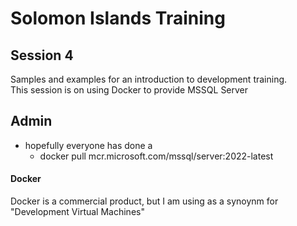 # Solomon Islands Training

## Session 4
Samples and examples for an introduction to development training.  
This session is on using Docker to provide MSSQL Server

## Admin
- hopefully everyone has done a 
  - docker pull mcr.microsoft.com/mssql/server:2022-latest

#### Docker
Docker is a commercial product, but I am using as a synoynm for "Development Virtual Machines"

